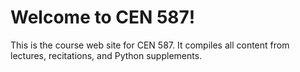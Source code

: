 # Welcome to CEN 587!

This is the course web site for CEN 587.  It compiles all content from lectures, recitations, and Python supplements.

```{tableofcontents}
```
